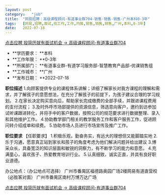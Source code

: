 ```yaml
---
layout:	post
category:	"job"
title:	"网易招聘：高级课程顾问-有道事业群704-销售-销售-销售-广州本科0-3年"
tags:	[网易,招聘,面试,找工作,工作,内推,销售,销售,销售,广州,本科,0-3年]
date:	2022-07-18
---
```


[点击应聘 投简历就有面试机会 -> 高级课程顾问-有道事业群704](http://mobile.bole.netease.com/bole/boleDetail?id=25546&employeeId=346f03c3cda5f04c&key=all)



- **学历要求： **本科
- **工作年限： **0-3年
- **所属部门： **有道事业群-有道学习服务部-智慧教育产品部-优课销售组
- **工作城市： **广州
- **发布日期： **2022-07-18



**职位描述**
1.向顾客提供专业的课程体系讲解；详细了解家长对我方课程的理解和需求，并了解孩子的意愿想法，在充分了解孩子的前提下，为孩子建议合理的学习规划。
2.在家长决定购买意向后，帮助家长完成缴费的全部手续，并跟进课程费用的支付流程；
3.及时外呼市场部提供的资源信息，筛选意向客户，邀约到访参加试听课跟进转化，并将手中的客户数据，按照公司的规范要求进行数据整理、录入和其他维护工作。
4.协助教学部门相关的教学服务工作和客户服务工作，促进顾问转介绍成单和续费。
5.协助市场人员进行市场宣传及推广工作。



**职位要求**
【任职要求】
1.积极乐观，勤奋务实，有远大的理想但又能脚踏实地
2.乐于沟通，愿意真正站到家长和孩子的角度考虑为他们解决问题并给出建议
3.博采众长，具备宽泛的知识层面和敏锐的洞察力，有不断学习的能力和意愿。 
4.充满童心，喜欢孩子、热爱教育培训行业。
5.认真细致，诚实正直，并具有良好职业道德。

办公地点：（办公地点可选择）
广州市番禺区福德路奥园广场2楼网易有道直营校（必胜客对面）
广州市番禺区南村万博万达广场



[点击应聘 投简历就有面试机会 -> 高级课程顾问-有道事业群704](http://mobile.bole.netease.com/bole/boleDetail?id=25546&employeeId=346f03c3cda5f04c&key=all)